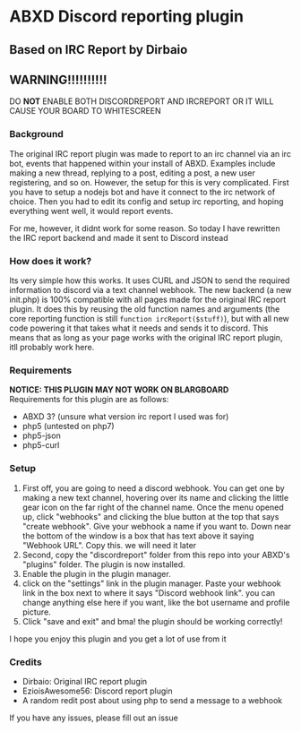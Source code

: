 # ABXD Discord reporting plugin
## Based on IRC Report by Dirbaio
## WARNING!!!!!!!!!!
DO **NOT** ENABLE BOTH DISCORDREPORT AND IRCREPORT OR IT WILL CAUSE YOUR BOARD TO WHITESCREEN
### Background
The original IRC report plugin was made to report to an irc channel via an irc bot, events that happened within your install of ABXD. Examples include making a new thread, replying to a post, editing a post, a new user registering, and so on. However, the setup for this is very complicated. First you have to setup a nodejs bot and have it connect to the irc network of choice. Then you had to edit its config and setup irc reporting, and hoping everything went well, it would report events.

For me, however, it didnt work for some reason. So today I have rewritten the IRC report backend and made it sent to Discord instead
### How does it work?
Its very simple how this works. It uses CURL and JSON to send the required information to discord via a text channel webhook. The new backend (a new init.php) is 100% compatible with all pages made for the original IRC report plugin.
It does this by reusing the old function names and arguments (the core reporting function is still ```function ircReport($stuff)```), but with all new code powering it that takes what it needs and sends it to discord. This means that as long as your page works with the original IRC report plugin, itll probably work here.

### Requirements
**NOTICE: THIS PLUGIN MAY NOT WORK ON BLARGBOARD**<br>
Requirements for this plugin are as follows:
 * ABXD 3? (unsure what version irc report I used was for)
 * php5 (untested on php7)
 * php5-json
 * php5-curl

### Setup
 1. First off, you are going to need a discord webhook. You can get one by making a new text channel, hovering over its name and clicking the little gear icon on the far right of the channel name. Once the menu opened up, click "webhooks" and clicking the blue button at the top that says "create webhook". Give your webhook a name if you want to. Down near the bottom of the window is a box that has text above it saying "Webhook URL". Copy this. we will need it later
 2. Second, copy the "discordreport" folder from this repo into your ABXD's "plugins" folder. The plugin is now installed.
 3. Enable the plugin in the plugin manager.
 4. click on the "settings" link in the plugin manager. Paste your webhook link in the box next to where it says "Discord webhook link". you can change anything else here if you want, like the bot username and profile picture.
 5. Click "save and exit" and bma! the plugin should be working correctly!
 
I hope you enjoy this plugin and you get a lot of use from it
 
### Credits
 * Dirbaio: Original IRC report plugin
 * EzioisAwesome56: Discord report plugin
 * A random redit post about using php to send a message to a webhook
 
 
 If you have any issues, please fill out an issue
